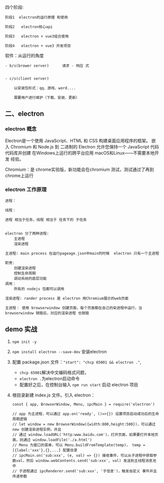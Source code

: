 四个阶段:

    阶段1  electron的运行原理 和使用

    阶段2   electron核心api

    阶段3   electron + vue3组合使用

    阶段4   electron + vue3 开发项目

软件：从运行的角度

    - b/s(brower server)      请求 - 响应 式


    - c/s(client server)      

        以安装包形式：qq、游戏、word.... 

        需要用户进行维护（下载、安装、更新）


## 二、electron 

### electron 概念

Electron是一个使用 JavaScript、HTML 和 CSS 构建桌面应用程序的框架。 嵌入 Chromium 和 Node.js 到 二进制的 Electron 允许您保持一个 JavaScript 代码代码库并创建 在Windows上运行的跨平台应用 macOS和Linux——不需要本地开发 经验。

Chromium：是 chrome实验版，新功能会在chromium 测试，测试通过了再到chrome上运行


### electron 工作原理

    进程：

    线程：

    进程 相当于任务，线程 相当于 任务下的 子任务


    electron 分了两种进程:
        主进程
        渲染进程

    主进程: main process 在运行pageage.json中main的时候  electron 只有一个主进程

    职责:
        创建渲染进程
        控制生命周期
        调动系统的底层功能
    调用：
        所有的 nodejs 包都可以调用

    渲染进程: rander process 是 electron 用Chromium展示的web页面

    主进程： 使用 browserwindow 创建页面，每个页面都在自己的染进程中运行，当browserwindow 销毁后，对应的渲染进程 也销毁

## demo 实战

1. ``npm init -y``

2. ``npm install electron --save-dev``  安装electron

3. 配置 package.json 文件：``"start": "chcp 65001 && electron ."``, 

    - ``chcp 65001``解决中文编码格式问题，
    - ``electron .``为electron启动命令
    - 配置好之后，在控制台输入 ``npm run start`` 启动 electron 项目

4. 根目录新建 index.js 文件。引入 electron：

    ```
    const { app, BrowserWindow, Menu, ipcMain } = require('electron')

    // app 为主进程，可以通过 app.on('ready', ()=>{}) 设置项目启动成功后的生命周期逻辑
    // let window = new BrowserWindow({width:800,height:500})，可以通过 new 创建渲染进程实例，并且
    // 通过 window.loadURL('http:www.baidu.com')，打开页面，如果要打开本地页面，则通过 window.loadFile('./a.html')
    // Menu 为窗口的菜单，可以 Menu.buildFromTemplate(temp)， temp = [{label:'xxx'},{},...] 配置目录
    // ipcMain.on('sub:xxx', (e, val) => {}) 接收事件，可以从子进程中获取参数val，然后 window.webContents.send('sub:xxx', val) 发送到主线程消息池中
    // 子进程通过 ipcRenderer.send('sub:xxx', '子信息')，触发自定义 事件并且传递参数
    ```